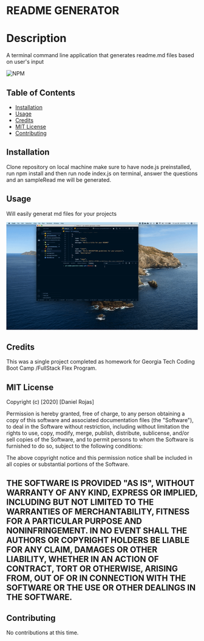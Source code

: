 # README GENERATOR 

# Description

A terminal command line application that generates readme.md files based on user's input

![NPM](https://img.shields.io/badge/Nodejs-npm-red)

## Table of Contents 

* [Installation](#installation)
* [Usage](#usage)
* [Credits](#credits)
* [MIT License](#MIT-License)
* [Contributing](#Contributing)

## Installation

Clone repository on local machine make sure to have node.js preinstalled, run npm install and then run node index.js on terminal, answer the questions and an sampleRead me will be generated.

## Usage 
Will easily generat md files for your projects


![README DEMO ](./utils/readme-demo.gif)
## Credits

This was a single project completed as homework for Georgia Tech Coding Boot Camp /FullStack Flex Program.

## MIT License

Copyright (c) [2020] [Daniel Rojas]

Permission is hereby granted, free of charge, to any person obtaining a copy
of this software and associated documentation files (the "Software"), to deal
in the Software without restriction, including without limitation the rights
to use, copy, modify, merge, publish, distribute, sublicense, and/or sell
copies of the Software, and to permit persons to whom the Software is
furnished to do so, subject to the following conditions:

The above copyright notice and this permission notice shall be included in all
copies or substantial portions of the Software.

THE SOFTWARE IS PROVIDED "AS IS", WITHOUT WARRANTY OF ANY KIND, EXPRESS OR
IMPLIED, INCLUDING BUT NOT LIMITED TO THE WARRANTIES OF MERCHANTABILITY,
FITNESS FOR A PARTICULAR PURPOSE AND NONINFRINGEMENT. IN NO EVENT SHALL THE
AUTHORS OR COPYRIGHT HOLDERS BE LIABLE FOR ANY CLAIM, DAMAGES OR OTHER
LIABILITY, WHETHER IN AN ACTION OF CONTRACT, TORT OR OTHERWISE, ARISING FROM,
OUT OF OR IN CONNECTION WITH THE SOFTWARE OR THE USE OR OTHER DEALINGS IN THE
SOFTWARE.
---

## Contributing

No contributions at this time. 